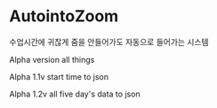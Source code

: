 # AutointoZoom
수업시간에 귀찮게 줌을 안들어가도 자동으로 들어가는 시스템

Alpha version all things

Alpha 1.1v start time to json

Alpha 1.2v all five day's data to json
